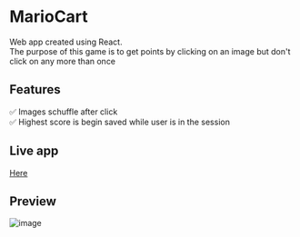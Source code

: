 # MarioCart
Web app created using React. <br/>
The purpose of this game is to get points by clicking on an image but don't click on any more than once

## Features

✅ Images schuffle after click <br/>
✅ Highest score is begin saved while user is in the session <br/>

 

## Live app

<a href = "https://fufako.github.io/react-memory-app/"/> Here </a>

## Preview

![image](https://user-images.githubusercontent.com/98167497/193291034-4ea56add-0d7e-45de-8eae-30e85d3cefc4.png)
